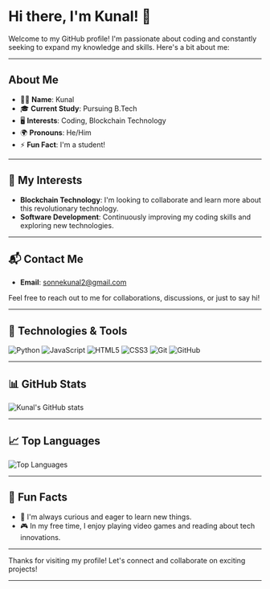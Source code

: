 # Hi there, I'm Kunal! 👋

Welcome to my GitHub profile! I'm passionate about coding and constantly seeking to expand my knowledge and skills. Here's a bit about me:

---

## About Me

- 👨‍💻 **Name**: Kunal
- 🎓 **Current Study**: Pursuing B.Tech
- 🖥️ **Interests**: Coding, Blockchain Technology
- 🌍 **Pronouns**: He/Him
- ⚡ **Fun Fact**: I'm a student!

---

## 🚀 My Interests

- **Blockchain Technology**: I'm looking to collaborate and learn more about this revolutionary technology.
- **Software Development**: Continuously improving my coding skills and exploring new technologies.

---

## 📬 Contact Me

- **Email**: [sonnekunal2@gmail.com](mailto:sonnekunal2@gmail.com)

Feel free to reach out to me for collaborations, discussions, or just to say hi!

---

## 🔧 Technologies & Tools

![Python](https://img.shields.io/badge/Python-3776AB?style=for-the-badge&logo=python&logoColor=white)
![JavaScript](https://img.shields.io/badge/JavaScript-F7DF1E?style=for-the-badge&logo=javascript&logoColor=black)
![HTML5](https://img.shields.io/badge/HTML5-E34F26?style=for-the-badge&logo=html5&logoColor=white)
![CSS3](https://img.shields.io/badge/CSS3-1572B6?style=for-the-badge&logo=css3&logoColor=white)
![Git](https://img.shields.io/badge/Git-F05032?style=for-the-badge&logo=git&logoColor=white)
![GitHub](https://img.shields.io/badge/GitHub-181717?style=for-the-badge&logo=github&logoColor=white)


---

## 📊 GitHub Stats

![Kunal's GitHub stats](https://github-readme-stats.vercel.app/api?username=erenyeager101&show_icons=true&theme=radical)

---

## 📈 Top Languages

![Top Languages](https://github-readme-stats.vercel.app/api/top-langs/?username=erenyeager101&layout=compact&theme=radical)

---

## 🌟 Fun Facts

- 🚀 I'm always curious and eager to learn new things.
- 🎮 In my free time, I enjoy playing video games and reading about tech innovations.

---

Thanks for visiting my profile! Let's connect and collaborate on exciting projects!

---

<!---
erenyeager101/erenyeager101 is a ✨ special ✨ repository because its `README.md` (this file) appears on your GitHub profile.
You can click the Preview link to take a look at your changes.
--->
